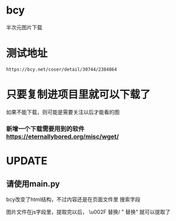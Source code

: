 # bcy
半次元图片下载
# 测试地址
`` https://bcy.net/coser/detail/30744/2384864 ``
 # 只要复制进项目里就可以下载了
 如果不能下载，则可能是需要关注以后才能看的图
  
 ### 新增一个下载需要用到的软件 https://eternallybored.org/misc/wget/
 
 # UPDATE
 ## 请使用main.py
 bcy改变了html结构，不过内容还是在页面文件里
搜索字段
<script>
    window.__ssr_data = JSON.parse("{\"detail\":{\"currentStyle\":{\"bgColor\":\"white\",\"fontSize\":\"m\",\"indent\":\"noindent\"},\"post_data\":{\"item_id\":\"6323546625541168910\",\"uid\":25434,\"ctime\":1472286631,\"type\":\"note\",\"title\":\"\",\"summary\":\"\",\"content\":\"\",\"plain\":\"初音未来 cn: 桜桃喵\\u003Cbr\\u002F\\u003E摄影：西瓜汪 | 化妆：桜桃喵 | 后期：西瓜汪\",\"word_count\":0,\"multi\":[{\"path\":\"https:\\u002F\\u002Fimg5.bcyimg.com\\u002Fcoser\\u002F10081\\u002Fpost\\u002F1786z\\u002Ff21d39106c2511e6b86d9fa...(line truncated)...
    window._UID_ = '809443'
  </script>
  图片文件在js字段里，提取完以后，  \\u002F  替换/
  \" 替换"
  就可以提取了
